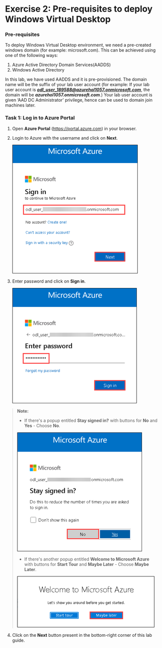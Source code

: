 # **Exercise 2: Pre-requisites to deploy Windows Virtual Desktop**

### **Pre-requisites**

To deploy Windows Virtual Desktop environment, we need a pre-created windows domain (for example: microsoft.com). This can be achieved using one of the following ways:

1. Azure Active Directory Domain Services(AADDS)
2. Windows Active Directory

In this lab, we have used AADDS and it is pre-provisioned. The domain name will be the suffix of your lab user account (for example: If your lab user account is ***odl_user_189588@azurehol1057.onmicrosoft.com***, the domain will be ***azurehol1057.onmicrosoft.com***.) Your lab user account is given ‘AAD DC Administrator’ privilege, hence can be used to domain join machines later. 


### **Task 1: Log in to Azure Portal**

1. Open **Azure Portal** (https://portal.azure.com) in your browser. 

2. Login to Azure with the username **<inject key="AzureAdUserEmail" />** and click on **Next**.

   ![](media/w24.png)

3. Enter password **<inject key="AzureAdUserPassword" />** and click on **Sign in**.

   ![](media/w25.png)

> **Note:** 
> - If there's a popup entitled **Stay signed in?** with buttons for **No** and **Yes** - Choose **No**.
>
>  ![](media/w26.png)
>   
> - If there's another popup entitled **Welcome to Microsoft Azure** with buttons for **Start Tour** and **Maybe Later** - Choose **Maybe Later**.
>
>  ![](media/wvd4.png)

4. Click on the **Next** button present in the bottom-right corner of this lab guide.  
 
